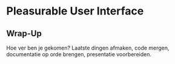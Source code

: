 # Pleasurable User Interface


## Wrap-Up
Hoe ver ben je gekomen? Laatste dingen afmaken, code mergen, documentatie op orde brengen, presentatie voorbereiden.




<!--
## Aanpak



-->

<!--
Retro sprint 11
Reflecteren op samenwerken. Zoals we dat ook hebben gedaan in sprint 4 en 7.
-->